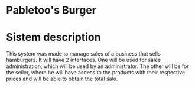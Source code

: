 # Pabletoo's Burger
# Sistem description
This system was made to manage sales of a business that sells hamburgers. 
It will have 2 interfaces. One will be used for sales administration, which will be used by an administrator. The other will be for the seller, where he will have access to the products with their respective prices and will be able to obtain the total sale.